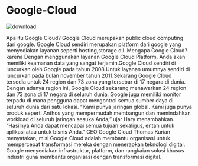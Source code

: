 # Google-Cloud
![download](https://user-images.githubusercontent.com/90958608/134778227-b4200cd7-1fe5-4476-bbee-ed39d973aae5.png)

Apa itu Google Cloud? Google Cloud merupakan public cloud computing dari google. Google Cloud sendiri merupakan platform dari google yang menyediakan layanan seperti hosting,storage dll. Mengapa Google Cloud? karena Dengan menggunakan layanan Google Cloud Platform, Anda akan memiliki keamanan data yang sangat terjamin.Google Cloud sendiri di luncurkan oleh Google pada tahun 2008.Untuk layanan umumnya sendiri di luncurkan pada bulan november tahun 2011.Sekarang Google Cloud  tersedia untuk 24 region dan 73 zona yang tersebar di 17 negara di dunia. Dengan adanya region ini, Google Cloud sekarang menawarkan 24 region dan 73 zona di 17 negara di seluruh dunia. Google juga memiliki monitor terpadu di mana pengguna dapat mengontrol semua sumber daya di seluruh dunia dari satu lokasi.  “Kami punya jaringan global. Kami juga punya produk seperti Anthos yang mempermudah membangun dan memindahkan workload di seluruh jaringan sesuka Anda,” ujar Hary menambahkan. “Hasilnya Anda dapat mencapai semua tujuan sekaligus, entah untuk aplikasi atau untuk bisnis Anda.”  CEO Google Cloud Thomas Kurian menyatakan, misi Google Cloud adalah membantu organisasi untuk mempercepat transformasi mereka dengan menerapkan teknologi digital. Google menyediakan infrastruktur, platform, dan rangkaian solusi khusus industri guna membantu organisasi dengan transformasi digital. 
